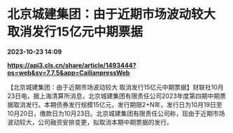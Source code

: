 # 北京城建集团：由于近期市场波动较大 取消发行15亿元中期票据

**2023-10-23 14:09**

**https://api3.cls.cn/share/article/1493444?os=web&sv=7.7.5&app=CailianpressWeb**

【北京城建集团：由于近期市场波动较大 取消发行15亿元中期票据】财联社10月23日电，据上海清算所消息，北京城建集团有限责任公司2023年度第四期中期票据取消发行。本期债券发行规模15亿元，发行期限2+N年，发行日为10月19日至10月20日，缴款日为10月23日。北京城建集团有限责任公司称，现由于近期市场波动较大，公司融资安排变更，拟取消本期中期票据的发行。